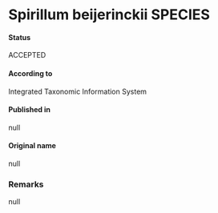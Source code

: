 Spirillum beijerinckii SPECIES
=======

#### Status
ACCEPTED

#### According to
Integrated Taxonomic Information System

#### Published in
null

#### Original name
null

### Remarks
null